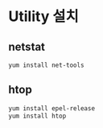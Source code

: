 # Utility 설치

## netstat

`yum install net-tools`

## htop

```sh
yum install epel-release
yum install htop
```
